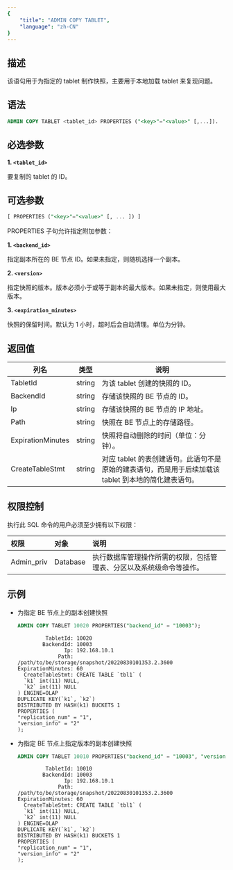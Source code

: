 ```yaml
---
{
    "title": "ADMIN COPY TABLET",
    "language": "zh-CN"
}
---
```


## 描述

该语句用于为指定的 tablet 制作快照，主要用于本地加载 tablet 来复现问题。

## 语法

```sql
ADMIN COPY TABLET <tablet_id> PROPERTIES ("<key>"="<value>" [,...]).
```

## 必选参数

**1. `<tablet_id>`**

要复制的 tablet 的 ID。

## 可选参数

  ```sql
  [ PROPERTIES ("<key>"="<value>" [, ... ]) ]
  ```

PROPERTIES 子句允许指定附加参数：

**1. `<backend_id>`**

指定副本所在的 BE 节点 ID。如果未指定，则随机选择一个副本。

**2. `<version>`**

指定快照的版本。版本必须小于或等于副本的最大版本。如果未指定，则使用最大版本。

**3. `<expiration_minutes>`**

快照的保留时间。默认为 1 小时，超时后会自动清理。单位为分钟。

## 返回值

| 列名                | 类型     | 说明                                                         |
|-------------------|--------|------------------------------------------------------------|
| TabletId          | string | 为该 tablet 创建的快照的 ID。                                       |
| BackendId         | string | 存储该快照的 BE 节点的 ID。                                          |
| Ip                | string | 存储该快照的 BE 节点的 IP 地址。                                       |
| Path              | string | 快照在 BE 节点上的存储路径。                                           |
| ExpirationMinutes | string | 快照将自动删除的时间（单位：分钟）。                                         |
| CreateTableStmt   | string | 对应 tablet 的表创建语句。此语句不是原始的建表语句，而是用于后续加载该 tablet 到本地的简化建表语句。 |

## 权限控制

执行此 SQL 命令的用户必须至少拥有以下权限：

| 权限         | 对象       | 说明                                 |
|:-----------|:---------|:-----------------------------------|
| Admin_priv | Database | 执行数据库管理操作所需的权限，包括管理表、分区以及系统级命令等操作。 |

## 示例

- 为指定 BE 节点上的副本创建快照

  ```sql
  ADMIN COPY TABLET 10020 PROPERTIES("backend_id" = "10003");
  ```

  ```text
           TabletId: 10020
          BackendId: 10003
                 Ip: 192.168.10.1
               Path: /path/to/be/storage/snapshot/20220830101353.2.3600
  ExpirationMinutes: 60
    CreateTableStmt: CREATE TABLE `tbl1` (
    `k1` int(11) NULL,
    `k2` int(11) NULL
  ) ENGINE=OLAP
  DUPLICATE KEY(`k1`, `k2`)
  DISTRIBUTED BY HASH(k1) BUCKETS 1
  PROPERTIES (
  "replication_num" = "1",
  "version_info" = "2"
  );
  ```

- 为指定 BE 节点上指定版本的副本创建快照

  ```sql
  ADMIN COPY TABLET 10010 PROPERTIES("backend_id" = "10003", "version" = "10");
  ```

  ```text
           TabletId: 10010
          BackendId: 10003
                 Ip: 192.168.10.1
               Path: /path/to/be/storage/snapshot/20220830101353.2.3600
  ExpirationMinutes: 60
    CreateTableStmt: CREATE TABLE `tbl1` (
    `k1` int(11) NULL,
    `k2` int(11) NULL
  ) ENGINE=OLAP
  DUPLICATE KEY(`k1`, `k2`)
  DISTRIBUTED BY HASH(k1) BUCKETS 1
  PROPERTIES (
  "replication_num" = "1",
  "version_info" = "2"
  );
  ```